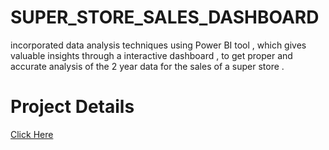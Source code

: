 # SUPER_STORE_SALES_DASHBOARD
incorporated data analysis techniques using Power BI tool , which gives valuable insights through a interactive dashboard , to get proper and accurate analysis of the 2 year data for the sales of a super store .

# Project Details
<a href="https://drive.google.com/file/d/1ygee8gmKPBtM4qifsL-1fqpV_XhdVMz-/view?usp=sharing" >Click Here</a>
